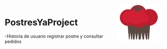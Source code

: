 <img src="/src/main/resources/static/app/images/Logo.png" align="right" />

# PostresYaProject



-Historia de usuario registrar postre y consultar pedidos
